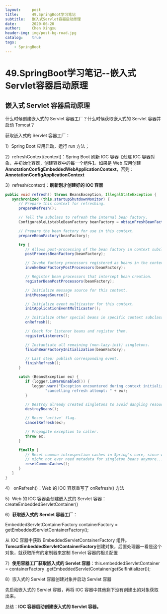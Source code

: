 ```yaml
---
layout:     post
title:      49.SpringBoot学习笔记
subtitle:   嵌入式Servlet容器启动原理
date:       2020-06-20
author:     Chen Xingxu
header-img: img/post-bg-road.jpg
catalog:    true
tags:
    - SpringBoot
---
```

# 49.SpringBoot学习笔记--嵌入式Servlet容器启动原理

## 嵌入式 Servlet 容器启动原理

什么时候创建嵌入式的 Servlet 容器工厂？什么时候获取嵌入式的 Servlet 容器并启动 Tomcat？

获取嵌入式的 Servlet 容器工厂：

1）Spring Boot 应用启动，运行 run 方法；

2）refreshContext(context)：Spring Boot 刷新 IOC 容器【创建 IOC 容器对象，并初始化容器，创建容器中的每一个组件】。如果是 Web 应用创建 **AnnotationConfigEmbeddedWebApplicationContext**，否则：**AnnotationConfigApplicationContext**

3）refresh(context)：**刷新刚才创建好的 IOC 容器**

```java
public void refresh() throws BeansException, IllegalStateException {
   synchronized (this.startupShutdownMonitor) {
      // Prepare this context for refreshing.
      prepareRefresh();

      // Tell the subclass to refresh the internal bean factory.
      ConfigurableListableBeanFactory beanFactory = obtainFreshBeanFactory();

      // Prepare the bean factory for use in this context.
      prepareBeanFactory(beanFactory);

      try {
         // Allows post-processing of the bean factory in context subclasses.
         postProcessBeanFactory(beanFactory);

         // Invoke factory processors registered as beans in the context.
         invokeBeanFactoryPostProcessors(beanFactory);

         // Register bean processors that intercept bean creation.
         registerBeanPostProcessors(beanFactory);

         // Initialize message source for this context.
         initMessageSource();

         // Initialize event multicaster for this context.
         initApplicationEventMulticaster();

         // Initialize other special beans in specific context subclasses.
         onRefresh();

         // Check for listener beans and register them.
         registerListeners();

         // Instantiate all remaining (non-lazy-init) singletons.
         finishBeanFactoryInitialization(beanFactory);

         // Last step: publish corresponding event.
         finishRefresh();
      }

      catch (BeansException ex) {
         if (logger.isWarnEnabled()) {
            logger.warn("Exception encountered during context initialization - " +
                  "cancelling refresh attempt: " + ex);
         }

         // Destroy already created singletons to avoid dangling resources.
         destroyBeans();

         // Reset 'active' flag.
         cancelRefresh(ex);

         // Propagate exception to caller.
         throw ex;
      }

      finally {
         // Reset common introspection caches in Spring's core, since we
         // might not ever need metadata for singleton beans anymore...
         resetCommonCaches();
      }
   }
}
```

4） onRefresh()：Web 的 IOC 容器重写了 onRefresh() 方法

5）Web 的 IOC 容器会创建嵌入式的 Servlet 容器：createEmbeddedServletContainer()

6）**获取嵌入式的 Servlet 容器工厂**：

EmbeddedServletContainerFactory containerFactory = getEmbeddedServletContainerFactory();

从 IOC 容器中获取 EmbeddedServletContainerFactory 组件。**TomcatEmbeddedServletContainerFactory**创建对象，后置处理器一看是这个对象，就获取所有的定制器来定制 Servlet 容器的相关配置

7）**使用容器工厂获取嵌入式的 Servlet 容器**：this.embeddedServletContainer = containerFactory      .getEmbeddedServletContainer(getSelfInitializer());

8）嵌入式的 Servlet 容器创建对象并启动 Servlet 容器

先启动嵌入式的 Servlet 容器，再将 IOC 容器中其他剩下没有创建出的对象获取出来。

总结：**IOC 容器启动创建嵌入式的 Servlet 容器。**

